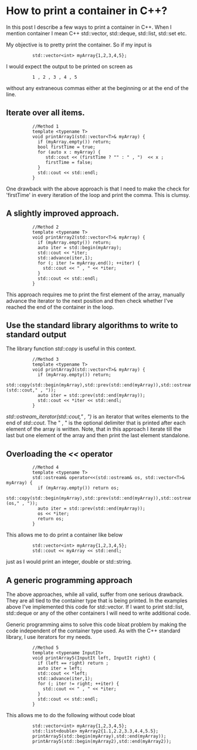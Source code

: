 # How to print a container in C++?

In this post I describe a few ways to print a container in C++. When I mention
container I mean C++ std::vector, std::deque, std::list, std::set etc.

My objective is to pretty print the container. So if my input is 

```
          std::vector<int> myArray{1,2,3,4,5};
```

I would expect the output to be printed on screen as

```
          1 , 2 , 3 , 4 , 5 
```

without any extraneous commas either at the beginning or at the end of the line.


## Iterate over all items.

```
          //Method 1
          template <typename T>
          void printArray1(std::vector<T>& myArray) {
            if (myArray.empty()) return;
            bool firstTime = true;
            for (auto x : myArray) {
               std::cout << (firstTime ? "" : " , ")  << x ;
               firstTime = false;
            }
            std::cout << std::endl;
          }
```

One drawback with the above approach is that I need to make the check for 
'firstTime' in every iteration of the loop and print the comma. This is clumsy.

## A slightly improved approach.

```
          //Method 2
          template <typename T>
          void printArray2(std::vector<T>& myArray) {
            if (myArray.empty()) return;
            auto iter = std::begin(myArray);
            std::cout << *iter;
            std::advance(iter,1);
            for (; iter != myArray.end(); ++iter) {
              std::cout << " , " << *iter;
            }
            std::cout << std::endl;
          }
```

This approach requires me to print the first element of the array, manually 
advance the iterator to the next position and then check whether I've reached
the end of the container in the loop.

## Use the standard library algorithms to write to standard output

The library function *std::copy* is useful in this context.

```
          //Method 3
          template <typename T>
          void printArray3(std::vector<T>& myArray) {
            if (myArray.empty()) return;
            std::copy(std::begin(myArray),std::prev(std::end(myArray)),std::ostream_iterator<T>(std::cout," , "));
            auto iter = std::prev(std::end(myArray));
            std::cout << *iter << std::endl;
          }
```

*std::ostream_iterator<T>(std::cout," , ")* is an iterator that writes elements
to the end of *std::cout*. The " , " is the optional delimiter that is printed 
after each element of the array is written. Note, that in this approach I 
iterate till the last but one element of the array and then print the last 
element standalone.

## Overloading the *<<* operator

```
          //Method 4
          template <typename T>
          std::ostream& operator<<(std::ostream& os, std::vector<T>& myArray) {
            if (myArray.empty()) return os;
            std::copy(std::begin(myArray),std::prev(std::end(myArray)),std::ostream_iterator<T>(os," , "));
            auto iter = std::prev(std::end(myArray));
            os << *iter;
            return os;
          }
```

This allows me to do print a container like below

```
          std::vector<int> myArray{1,2,3,4,5};
          std::cout << myArray << std::endl;
```

just as I would print an integer, double or std::string.

## A generic programming approach

   The above approaches, while all valid, suffer from one serious drawback. They 
are all tied to the container type that is being printed. In the examples above 
I've implemented this code for std::vector. If I want to print std::list, 
std::deque or any of the other containers I will need to write additional code.

   Generic programming aims to solve this code bloat problem by making the code
independent of the container type used. As with the C++ standard library, I use 
iterators for my needs.

```
          //Method 5
          template <typename InputIt>
          void printArray5(InputIt left, InputIt right) {
            if (left == right) return ;
            auto iter = left;
            std::cout << *left;
            std::advance(iter,1);
            for (; iter != right; ++iter) {
              std::cout << " , " << *iter;
            }
            std::cout << std::endl;
          }
```

This allows me to do the following without code bloat

```
          std::vector<int> myArray{1,2,3,4,5};
          std::list<double> myArray2{1.1,2.2,3.3,4.4,5.5};
          printArray5(std::begin(myArray),std::end(myArray));
          printArray5(std::begin(myArray2),std::end(myArray2));
```
